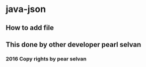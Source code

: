# java-json

## How to add file 
## This done by other developer pearl selvan

### 2016 Copy rights by pear selvan
